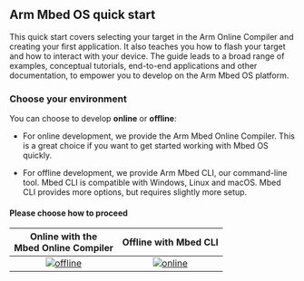 <h2 id="quick-start">Arm Mbed OS quick start</h2>

This quick start covers selecting your target in the Arm Online Compiler and creating your first application. It also teaches you how to flash your target and how to interact with your device. The guide leads to a broad range of examples, conceptual tutorials, end-to-end applications and other documentation, to empower you to develop on the Arm Mbed OS platform.

<h3 id="choose-environment">Choose your environment</h3>

You can choose to develop **online** or **offline**:

- For online development, we provide the Arm Mbed Online Compiler. This is a great choice if you want to get started working with Mbed OS quickly.

- For offline development, we provide Arm Mbed CLI, our command-line tool. Mbed CLI is compatible with Windows, Linux and macOS. Mbed CLI provides more options, but requires slightly more setup.

#### Please choose how to proceed

| Online with the <br>Mbed Online Compiler | Offline with Mbed CLI |
| :---: | :---: |
| [![offline](https://s3-us-west-2.amazonaws.com/mbed-os-docs-images/online_compile_next_button.png)](quick-start-online.html)| [![online](https://s3-us-west-2.amazonaws.com/mbed-os-docs-images/offline_compile_next_button.png)](quick-start-offline.html) |
